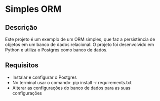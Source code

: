 # Simples ORM
## Descrição
Este projeto é um exemplo de um ORM simples, que faz a persistência de objetos em um banco de dados relacional. O projeto foi desenvolvido em Python e utiliza o Postgres como banco de dados.

## Requisitos
- Instalar e configurar o Postgres
- No terminal usar o comando: pip install -r requirements.txt
- Alterar as configurações do banco de dados para as suas configurações